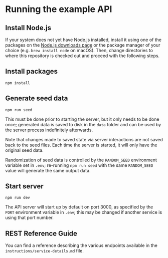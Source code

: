 # Running the example API

## Install Node.js

If your system does not yet have Node.js installed, install it using one of the
packages on the [Node.js downloads page](https://nodejs.org/en/download/) or
the package manager of your choice (e.g. `brew install node` on macOS). Then,
change directories to where this repository is checked out and proceed with the
following steps.

## Install packages

```
npm install
```

## Generate seed data

```
npm run seed
```

This must be done prior to starting the server, but it only needs to be done
once; generated data is saved to disk in the `data` folder and can be used by
the server process indefinitely afterwards.

Note that changes made to saved state via server interactions are not saved
back to the seed files. Each time the server is started, it will only have the
original seed data.

Randomization of seed data is controlled by the `RANDOM_SEED` environment
variable set in `.env`; re-running `npm run seed` with the same `RANDOM_SEED`
value will generate the same output data.

## Start server

```
npm run dev
```

The API server will start up by default on port 3000, as specified by the
`PORT` environment variable in `.env`; this may be changed if another service
is using that port number.

## REST Reference Guide

You can find a reference describing the various endpoints available in the
`instructions/service-details.md` file.
